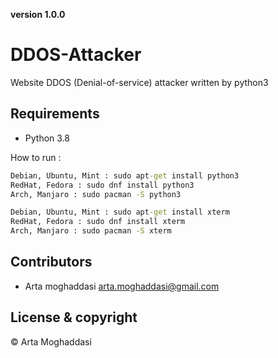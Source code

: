 **version 1.0.0**

# DDOS-Attacker

Website DDOS (Denial-of-service) attacker written by python3

## Requirements

* Python 3.8

How to run :

```bat
Debian, Ubuntu, Mint : sudo apt-get install python3
RedHat, Fedora : sudo dnf install python3
Arch, Manjaro : sudo pacman -S python3
```

```bat
Debian, Ubuntu, Mint : sudo apt-get install xterm
RedHat, Fedora : sudo dnf install xterm
Arch, Manjaro : sudo pacman -S xterm
```

## Contributors

- Arta moghaddasi <arta.moghaddasi@gmail.com>

## License & copyright

© Arta Moghaddasi